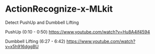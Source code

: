 # ActionRecognize-x-MLkit

Detect PushUp and Dumbbell Lifting

PushUp (0:10 - 0:50) https://www.youtube.com/watch?v=Hu8A4if4594

Dumbbell Lifting (6:27 - 6:42) https://www.youtube.com/watch?v=x5h916dggBU

